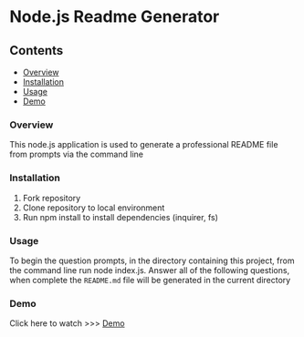# Node.js Readme Generator #

## Contents ##
- [Overview](#overview)
- [Installation](#installation)
- [Usage](#Usage)
- [Demo](#demo)

### Overview ###

This node.js application is used to generate a professional README file from prompts via the command line

### Installation ###

1. Fork repository
2. Clone repository to local environment
3. Run npm install to install dependencies (inquirer, fs)

### Usage ###

To begin the question prompts, in the directory containing this project, from the command line run node index.js. Answer all of the following questions, when complete the `README.md` file will be generated in the current directory

### Demo ###

Click here to watch >>> [Demo](https://we.tl/t-6Infh3L6yw)

